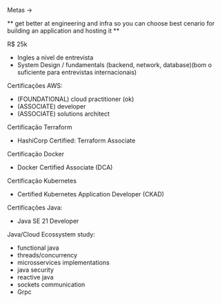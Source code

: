 Metas ->

** get better at engineering and infra so you can choose best cenario
for building an application and hosting it **

R$ 25k

- Ingles a nivel de entrevista
- System Design / fundamentals (backend, network, database)(bom o suficiente para entrevistas internacionais)

Certificações AWS:
 - (FOUNDATIONAL) cloud practitioner  (ok)
 - (ASSOCIATE) developer
 - (ASSOCIATE) solutions architect

Certificação Terraform
 - HashiCorp Certified: Terraform Associate

Certificação Docker
 - Docker Certified Associate (DCA)

Certificação Kubernetes
 - Certified Kubernetes Application Developer (CKAD) 

Certificações Java:
- Java SE 21 Developer

Java/Cloud Ecossystem study:
 - functional java
 - threads/concurrency
 - microsservices implementations
 - java security
 - reactive java
 - sockets communication
 - Grpc
